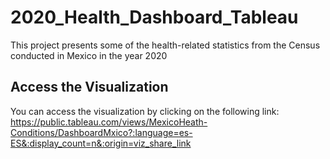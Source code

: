 # 2020_Health_Dashboard_Tableau
This project presents some of the health-related statistics from the Census conducted in Mexico in the year 2020

## Access the Visualization

You can access the visualization by clicking on the following link:
https://public.tableau.com/views/MexicoHeath-Conditions/DashboardMxico?:language=es-ES&:display_count=n&:origin=viz_share_link
